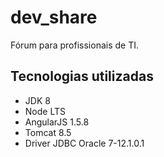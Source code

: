 <!DOCTYPE html>
<html>
  <h1>dev_share</h1>
  <p>Fórum para profissionais de TI.</p>
  
  <h2>Tecnologias utilizadas</h2>
  <ul>
    <li>JDK 8</li>
    <li>Node LTS</li>
    <li>AngularJS 1.5.8</li>
    <li>Tomcat 8.5</li>
    <li>Driver JDBC Oracle 7-12.1.0.1</li>
  </ul>
</html>
